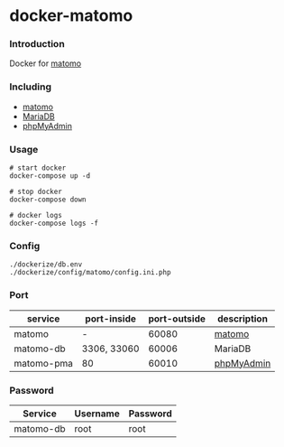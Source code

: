 # docker-matomo

### Introduction
Docker for [matomo](https://matomo.org/)

### Including
 - [matomo](https://hub.docker.com/_/matomo)
 - [MariaDB](https://hub.docker.com/_/mariadb)
 - [phpMyAdmin](https://hub.docker.com/r/phpmyadmin/phpmyadmin)

### Usage

```shell
# start docker
docker-compose up -d

# stop docker
docker-compose down

# docker logs
docker-compose logs -f
```

### Config
```shell
./dockerize/db.env
./dockerize/config/matomo/config.ini.php
```

### Port
| service  | port-inside | port-outside  | description |
|---|---|---|---|
| matomo  | - | 60080 | [matomo](http://localhost:60080) | 
| matomo-db | 3306, 33060 | 60006 | MariaDB |
| matomo-pma | 80 | 60010 | [phpMyAdmin](http://localhost:60010) |

### Password
| Service  | Username | Password  | 
|---|---|---|
| matomo-db | root | root |
